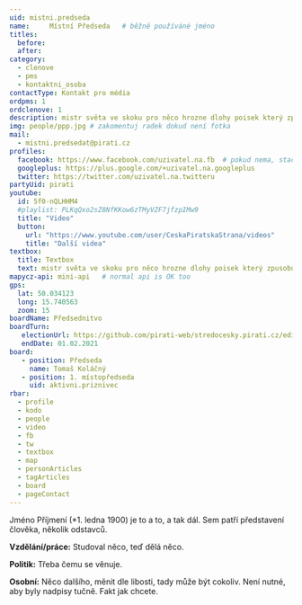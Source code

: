 ```yaml
---
uid: mistni.predseda
name:     Místní Předseda  	# běžně používáné jméno
titles:
  before:
  after:
category:
  - clenove
  - pms
  - kontaktni_osoba
contactType: Kontakt pro média
ordpms: 1
ordclenove: 1
description: mistr světa ve skoku pro něco hrozne dlohy poisek který zpusobuje malé kolečko zobrazuje se v lide mistr světa ve skoku pro něco hrazne dlohy poisek který zpusobuje malé kolečko# zobrazuje se v lide mistr světa ve skoku pro něco hrazne dlohy poisek který zpusobuje malé kolečko# zobrazuje se v lide
img: people/ppp.jpg # zakomentuj radek dokud není fotka
mail:
  - mistni.predsedat@pirati.cz
profiles:
  facebook: https://www.facebook.com/uzivatel.na.fb  # pokud nema, staci smazat tuto radku
  googleplus: https://plus.google.com/+uzivatel.na.googleplus
  twitter: https://twitter.com/uzivatel.na.twitteru
partyUid: pirati
youtube:
  id: 5f0-nQLHHM4
  #playlist: PLKqQxo2sZ8NfKKow6zTMyVZF7jfzpIMw9
  title: "Video"
  button:
    url: "https://www.youtube.com/user/CeskaPiratskaStrana/videos"
    title: "Další videa"
textbox:
  title: Textbox
  text: mistr světa ve skoku pro něco hrozne dlohy poisek který zpusobuje malé kolečko zobrazuje se v lide mistr světa ve skoku pro něco hrazne dlohy poisek který zpusobuje malé kolečko# zobrazuje se v lide mistr světa ve skoku pro něco hrazne dlohy poisek který zpusobuje malé kolečko# zobrazuje se v lide
mapycz-api: mini-api   # normal api is OK too
gps:
  lat: 50.034123
  long: 15.740563
  zoom: 15
boardName: Předsednitvo
boardTurn:
   electionUrl: https://github.com/pirati-web/stredocesky.pirati.cz/edit/master/kladno/index.md
   endDate: 01.02.2021
board:
   - position: Předseda
     name: Tomaš Koláčný
   - position: 1. místopředseda
     uid: aktivni.priznivec
rbar:
  - profile
  - kodo
  - people
  - video
  - fb
  - tw
  - textbox
  - map
  - personArticles
  - tagArticles
  - board
  - pageContact
---
```


Jméno Příjmení (*1. ledna 1900) je to a to, a tak dál. Sem patří představení člověka, několik odstavců.

**Vzdělání/práce:** Studoval něco, teď dělá něco.

**Politik:** Třeba čemu se věnuje.

**Osobní:** Něco dalšího, měnit dle libosti, tady může být cokoliv. Není nutné, aby byly nadpisy tučně. Fakt jak chcete.


